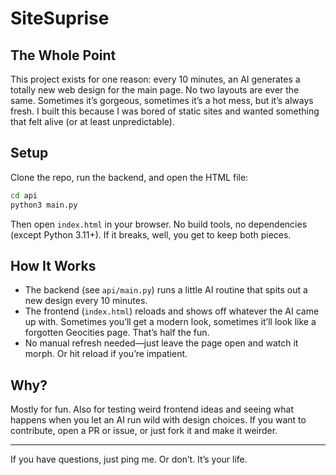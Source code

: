 # SiteSuprise

## The Whole Point
This project exists for one reason: every 10 minutes, an AI generates a totally new web design for the main page. No two layouts are ever the same. Sometimes it’s gorgeous, sometimes it’s a hot mess, but it’s always fresh. I built this because I was bored of static sites and wanted something that felt alive (or at least unpredictable).


## Setup
Clone the repo, run the backend, and open the HTML file:

```bash
cd api
python3 main.py
```

Then open `index.html` in your browser. No build tools, no dependencies (except Python 3.11+). If it breaks, well, you get to keep both pieces.

## How It Works
- The backend (see `api/main.py`) runs a little AI routine that spits out a new design every 10 minutes.
- The frontend (`index.html`) reloads and shows off whatever the AI came up with. Sometimes you’ll get a modern look, sometimes it’ll look like a forgotten Geocities page. That’s half the fun.
- No manual refresh needed—just leave the page open and watch it morph. Or hit reload if you’re impatient.

## Why?
Mostly for fun. Also for testing weird frontend ideas and seeing what happens when you let an AI run wild with design choices. If you want to contribute, open a PR or issue, or just fork it and make it weirder.

---
If you have questions, just ping me. Or don’t. It’s your life.